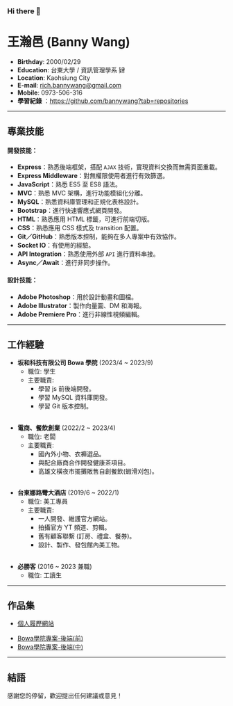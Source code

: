 ### Hi there 👋

# 王瀚邑 (Banny Wang)
 
<!-- ![我的照片3](./assets/img/../../img/img%20(3).jpg) -->

- **Birthday**: 2000/02/29
- **Education**: 台東大學 / 資訊管理學系 肄
- **Location**: Kaohsiung City
- **E-mail**: rich.bannywang@gmail.com
- **Mobile**: 0973-506-316
- **學習紀錄** ：https://github.com/bannywang?tab=repositories


___

## 專業技能 

#### 開發技能：
- **Express**：熟悉後端框架，搭配 `AJAX` 技術，實現資料交換而無需頁面重載。
- **Express Middleware**：對無權限使用者進行有效篩選。
- **JavaScript**：熟悉 ES5 至 ES8 語法。
- **MVC**：熟悉 MVC 架構，進行功能模組化分離。
- **MySQL**：熟悉資料庫管理和正規化表格設計。
- **Bootstrap**：進行快速響應式網頁開發。
- **HTML**：熟悉應用 HTML 標籤，可進行前端切版。
- **CSS**：熟悉應用 CSS 樣式及 transition 配置。
- **Git／GitHub**：熟悉版本控制，能夠在多人專案中有效協作。
- **Socket IO**：有使用的經驗。
- **API Integration**：熟悉使用外部 `API` 進行資料串接。
- **Async／Await**：進行非同步操作。

#### 設計技能：
- **Adobe Photoshop**：用於設計動畫和圖檔。
- **Adobe Illustrator**：製作向量圖、DM 和海報。
- **Adobe Premiere Pro**：進行非線性視頻編輯。

___

## 工作經驗

- **坂和科技有限公司 Bowa 學院** (2023/4 ~ 2023/9) 
  - 職位: 學生
  - 主要職責:
    - 學習 js 前後端開發。
    - 學習 MySQL 資料庫開發。
    - 學習 Git 版本控制。

##

- **電商、餐飲創業** (2022/2 ~ 2023/4) 
  - 職位: 老闆
  - 主要職責:
    - 國內外小物、衣褲選品。
    - 與配合廠商合作開發健康茶項目。
    - 高雄文橫夜市擺攤販售自創餐飲(蝦滑刈包)。

##

- **台東娜路彎大酒店** (2019/6 ~ 2022/1) 
  - 職位: 美工專員
  - 主要職責:
    - 一人開發、維護官方網站。
    - 拍攝官方 YT 頻道、剪輯。
    - 舊有顧客聯繫 (訂房、禮盒、餐券)。
    - 設計、製作、發包館內美工物。

##

- **必勝客** (2016 ~ 2023 兼職) 
  - 職位: 工讀生

___

## 作品集
- [個人履歷網站](https://github.com/bannywang/Curriculum_Vitae.git "個人履歷網站")
<!-- ![圖片名稱](連結 "游標顯示") -->
- [Bowa學院專案-後端(前)](https://github.com/bannywang/back-end-e-commerce-website.gitt "Bowa學院專案-後端(前)")
- [Bowa學院專案-後端(中)](https://github.com/bannywang/back-end-Shopping-center-console-back "Bowa學院專案-後端(中)")

___

## 結語
感謝您的停留，歡迎提出任何建議或意見！

